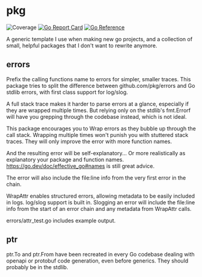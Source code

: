 # pkg

![Coverage](https://img.shields.io/badge/Coverage-55.1%25-yellow)
[![Go Report Card](https://goreportcard.com/badge/github.com/danlock/pkg)](https://goreportcard.com/report/github.com/danlock/pkg)
[![Go Reference](https://pkg.go.dev/badge/github.com/danlock/pkg.svg)](https://pkg.go.dev/github.com/danlock/pkg)

A generic template I use when making new go projects,
and a collection of small, helpful packages that I don't want to rewrite anymore.

## errors
Prefix the calling functions name to errors for simpler, smaller traces.
This package tries to split the difference between github.com/pkg/errors and Go stdlib errors, with first class support for log/slog.


A full stack trace makes it harder to parse errors at a glance, especially if they are wrapped multiple times.
But relying only on the stdlib's fmt.Errorf will have you grepping through the codebase instead, which is not ideal.


This package encourages you to Wrap errors as they bubble up through the call stack. Wrapping multiple times won't punish you with stuttered stack traces.
They will only improve the error with more function names.

And the resulting error will be self-explanatory... Or more realistically as explanatory your package and function names.
https://go.dev/doc/effective_go#names is still great advice.

The error will also include the file:line info from the very first error in the chain.

WrapAttr enables structured errors, allowing metadata to be easily included in logs.
log/slog support is built in. Slogging an error will include the file:line info from the start of an error chain and any metadata from WrapAttr calls.

errors/attr_test.go includes example output.

## ptr

ptr.To and ptr.From have been recreated in every Go codebase dealing with openapi or protobuf code generation, even before generics.
They should probably be in the stdlib.
